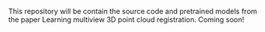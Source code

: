 This repository will be contain the source code and pretrained models from the paper Learning multiview 3D point cloud registration.
Coming soon!
